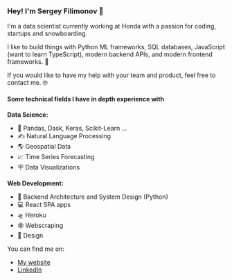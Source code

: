 ### Hey! I'm Sergey Filimonov 👋

I'm a data scientist currently working at Honda with a passion for coding, startups and snowboarding.

I like to build things with Python ML frameworks, SQL databases, JavaScript (want to learn TypeScript), modern backend APIs, and modern frontend frameworks. 🤖

If you would like to have my help with your team and product, feel free to contact me. 🤓

#### Some technical fields I have in depth experience with

**Data Science:**
- 🐍 Pandas, Dask, Keras, Scikit-Learn ... 
- ✍ Natural Language Processing  
- 🌎 Geospatial Data
- 📈 Time Series Forecasting 
- 🪧 Data Visualizations 


**Web Development:**
- 📐 Backend Architecture and System Design (Python)
- 💻 React SPA apps
- 🛸 Heroku 
- 🕸️ Webscraping
- 🎨 Design  

You can find me on:

- [My website](https://www.sergey.fyi)
- [LinkedIn](https://www.linkedin.com/in/sergey-osu/)




